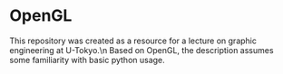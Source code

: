 # OpenGL
This repository was created as a resource for a lecture on graphic engineering at U-Tokyo.\n
Based on OpenGL, the description assumes some familiarity with basic python usage.
